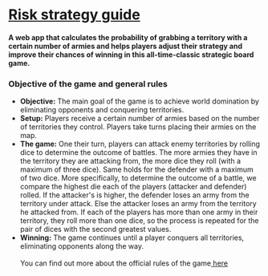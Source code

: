 # <a href = "https://voluble-blini-e8e590.netlify.app/">Risk strategy guide</a>
#### A web app that calculates the probability of grabbing a territory with a certain number of armies and helps players adjust their strategy and improve their chances of winning in this all-time-classic strategic board game.
### Objective of the game and general rules

  - **Objective:** The main goal of the game is to achieve world domination by eliminating opponents and conquering territories.
- **Setup:** Players receive a certain number of armies based on the number of territories they control. Players take turns placing their armies on the map.
- **The game:** One their turn,  players can attack enemy territories by rolling dice to determine the outcome of battles. The more armies they have in the territory they are attacking from, the more dice they roll (with a maximum of three dice). Same holds for the defender with a maximum of two dice. More specifically, to determine the outcome of a battle, we compare the highest die each of the players (attacker and defender) rolled. If the attacker's is higher, the defender loses an army from the territory under attack. Else the attacker loses an army from the territory he attacked from. If each of the players has more than one army in their territory, they roll more than one dice, so the process is repeated for the pair of dices with the second greatest values.
- **Winning:** The game continues until a player conquers all territories, eliminating opponents along the way.<br><br>
  You can find out more about the official rules of the game<a href="https://www.officialgamerules.org/risk#google_vignette"> here</a><br>
### 



